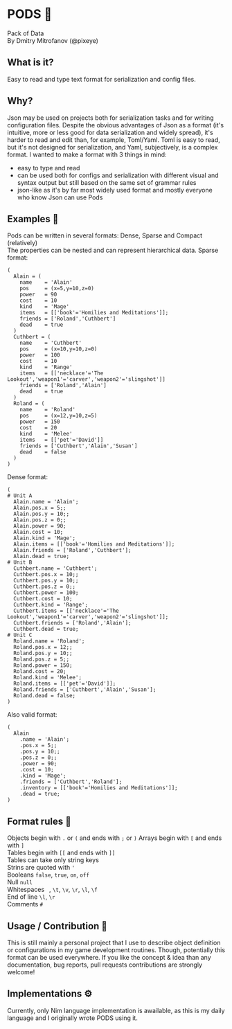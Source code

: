 # PODS 💾
Pack of Data    
By Dmitry Mitrofanov (@pixeye)

## What is it?
Easy to read and type text format for serialization and config files.  

## Why?
  Json may be used on projects both for serialization tasks and for writing configuration files. Despite the obvious advantages of Json as a format (it's intuitive, more or less good for data serialization and widely spread), it's harder to read and edit than, for example, Toml/Yaml. Toml is easy to read, but it's not designed for serialization, and Yaml, subjectively, is a complex format. I wanted to make a format with 3 things in mind:
  - easy to type and read
  - can be used both for configs and serialization with different visual and syntax output but still based on the same set of grammar rules
  - json-like as it's by far most widely used format and mostly everyone who know Json can use Pods 

  
## Examples 📗
  Pods can be written in several formats: Dense, Sparse and Compact (relatively)  
  The properties can be nested and can represent hierarchical data. 
Sparse format:
```
(
  Alain = (
    name    = 'Alain'
    pos     = (x=5,y=10,z=0)
    power   = 90
    cost    = 10
    kind    = 'Mage'
    items   = [['book'='Homilies and Meditations']];
    friends = ['Roland','Cuthbert']
    dead    = true
  )
  Cuthbert = (
    name    = 'Cuthbert'
    pos     = (x=10,y=10,z=0)
    power   = 100
    cost    = 10
    kind    = 'Range'
    items   = [['necklace'='The Lookout','weapon1'='carver','weapon2'='slingshot']]
    friends = ['Roland','Alain']
    dead    = true
  )
  Roland = (
    name    = 'Roland'
    pos     = (x=12,y=10,z=5)
    power   = 150
    cost    = 20
    kind    = 'Melee'
    items   = [['pet'='David']]
    friends = ['Cuthbert','Alain','Susan']
    dead    = false
  )
)
```
Dense format:
  ```
(
# Unit A
    Alain.name = 'Alain';
    Alain.pos.x = 5;;
    Alain.pos.y = 10;;
    Alain.pos.z = 0;;
    Alain.power = 90;
    Alain.cost = 10;
    Alain.kind = 'Mage';
    Alain.items = [['book'='Homilies and Meditations']];
    Alain.friends = ['Roland','Cuthbert'];
    Alain.dead = true;
# Unit B
    Cuthbert.name = 'Cuthbert';
    Cuthbert.pos.x = 10;;
    Cuthbert.pos.y = 10;;
    Cuthbert.pos.z = 0;;
    Cuthbert.power = 100;
    Cuthbert.cost = 10;
    Cuthbert.kind = 'Range';
    Cuthbert.items = [['necklace'='The Lookout','weapon1'='carver','weapon2'='slingshot']];
    Cuthbert.friends = ['Roland','Alain'];
    Cuthbert.dead = true;
# Unit C
    Roland.name = 'Roland';
    Roland.pos.x = 12;;
    Roland.pos.y = 10;;
    Roland.pos.z = 5;;
    Roland.power = 150;
    Roland.cost = 20;
    Roland.kind = 'Melee';
    Roland.items = [['pet'='David']];
    Roland.friends = ['Cuthbert','Alain','Susan'];
    Roland.dead = false;
)
  ```
Also valid format:
```
(
  Alain
    .name = 'Alain';
    .pos.x = 5;;
    .pos.y = 10;;
    .pos.z = 0;;
    .power = 90;
    .cost = 10;
    .kind = 'Mage';
    .friends = ['Cuthbert','Roland'];
    .inventory = [['book'='Homilies and Meditations']];
    .dead = true;
)
```
## Format rules 📘
Objects begin with `.` or `(` and ends with `;` or `)`
Arrays  begin with `[` and ends with `]`  
Tables  begin with `[[` and ends with `]]`  
Tables can take only string keys  
Strins are quoted with `'`  
Booleans `false`, `true`, `on`, `off`  
Null `null`  
Whitespaces ` `, `\t`, `\v`, `\r`, `\l`, `\f`  
End of line `\l`, `\r`  
Comments `#`


## Usage / Contribution 🦄
This is still mainly a personal project that I use to describe object definition or configurations in my game development routines. Though, potentially this format can be used everywhere. If you like the concept & idea
than any documentation, bug reports, pull requests contributions are strongly welcome! 


## Implementations ⚙️
Currently, only Nim language implementation is awailable, as this is my daily language and I originally wrote PODS using it. 

